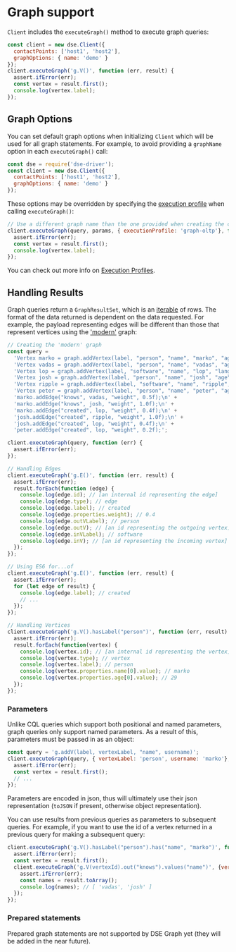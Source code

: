 # Graph support

`Client` includes the `executeGraph()` method to execute graph queries:

```javascript
const client = new dse.Client({
  contactPoints: ['host1', 'host2'],
  graphOptions: { name: 'demo' }
});
client.executeGraph('g.V()', function (err, result) {
  assert.ifError(err);
  const vertex = result.first();
  console.log(vertex.label);
});
```

## Graph Options

You can set default graph options when initializing `Client` which will be used for all graph statements.  For
example, to avoid providing a `graphName` option in each `executeGraph()` call:

```javascript
const dse = require('dse-driver');
const client = new dse.Client({
  contactPoints: ['host1', 'host2'],
  graphOptions: { name: 'demo' }
});
```

These options may be overridden by specifying the [execution profile](../execution-profiles) when calling `executeGraph()`:

```javascript
// Use a different graph name than the one provided when creating the client instance
client.executeGraph(query, params, { executionProfile: 'graph-oltp'}, function (err, result) {
  assert.ifError(err);
  const vertex = result.first();
  console.log(vertex.label);
});
```

You can check out more info on [Execution Profiles](../execution-profiles).

## Handling Results

Graph queries return a `GraphResultSet`, which is an [iterable][iterable] of rows. The format of the data returned is
dependent on the data requested.  For example, the payload representing edges will be different than those that
represent vertices using the ['modern'][modern-graph] graph:

```javascript
// Creating the 'modern' graph
const query =
  'Vertex marko = graph.addVertex(label, "person", "name", "marko", "age", 29);\n' +
  'Vertex vadas = graph.addVertex(label, "person", "name", "vadas", "age", 27);\n' +
  'Vertex lop = graph.addVertex(label, "software", "name", "lop", "lang", "java");\n' +
  'Vertex josh = graph.addVertex(label, "person", "name", "josh", "age", 32);\n' +
  'Vertex ripple = graph.addVertex(label, "software", "name", "ripple", "lang", "java");\n' +
  'Vertex peter = graph.addVertex(label, "person", "name", "peter", "age", 35);\n' +
  'marko.addEdge("knows", vadas, "weight", 0.5f);\n' +
  'marko.addEdge("knows", josh, "weight", 1.0f);\n' +
  'marko.addEdge("created", lop, "weight", 0.4f);\n' +
  'josh.addEdge("created", ripple, "weight", 1.0f);\n' +
  'josh.addEdge("created", lop, "weight", 0.4f);\n' +
  'peter.addEdge("created", lop, "weight", 0.2f);';

client.executeGraph(query, function (err) {
  assert.ifError(err);
});
```

```javascript
// Handling Edges
client.executeGraph('g.E()', function (err, result) {
  assert.ifError(err);
  result.forEach(function (edge) {
    console.log(edge.id); // [an internal id representing the edge]
    console.log(edge.type); // edge
    console.log(edge.label); // created
    console.log(edge.properties.weight); // 0.4
    console.log(edge.outVLabel); // person
    console.log(edge.outV); // [an id representing the outgoing vertex]
    console.log(edge.inVLabel); // software
    console.log(edge.inV); // [an id representing the incoming vertex]
  });
});
```

```javascript
// Using ES6 for...of
client.executeGraph('g.E()', function (err, result) {
  assert.ifError(err);
  for (let edge of result) {
    console.log(edge.label); // created
    // ...
  });
});
```

```javascript
// Handling Vertices
client.executeGraph('g.V().hasLabel("person")', function (err, result) {
  assert.ifError(err);
  result.forEach(function(vertex) {
    console.log(vertex.id); // [an internal id representing the vertex]
    console.log(vertex.type); // vertex
    console.log(vertex.label); // person
    console.log(vertex.properties.name[0].value); // marko
    console.log(vertex.properties.age[0].value); // 29
  });
});
```

### Parameters

Unlike CQL queries which support both positional and named parameters, graph queries only support named parameters.
As a result of this, parameters must be passed in as an object:

```javascript
const query = 'g.addV(label, vertexLabel, "name", username)';
client.executeGraph(query, { vertexLabel: 'person', username: 'marko'}, function (err, result) {
  assert.ifError(err);
  const vertex = result.first();
  // ...
});
```

Parameters are encoded in json, thus will ultimately use their json representation (`toJSON` if present,
otherwise object representation).

You can use results from previous queries as parameters to subsequent queries.  For example, if you want to use the id
of a vertex returned in a previous query for making a subsequent query:

```javascript
client.executeGraph('g.V().hasLabel("person").has("name", "marko")', function (err, result) {
  assert.ifError(err);
  const vertex = result.first();
  client.executeGraph('g.V(vertexId).out("knows").values("name")', {vertexId: vertex.id}, function (err, result) {
    assert.ifError(err);
    const names = result.toArray();
    console.log(names); // [ 'vadas', 'josh' ]
  });
});
```

### Prepared statements

Prepared graph statements are not supported by DSE Graph yet (they will be added in the near future).

[iterable]: https://developer.mozilla.org/en-US/docs/Web/JavaScript/Reference/Iteration_protocols#iterable
[modern-graph]: http://tinkerpop.apache.org/docs/3.1.1-incubating/reference/#_the_graph_structure
